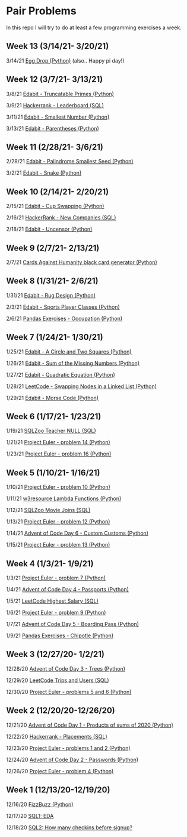 # Pair Problems

In this repo I will try to do at least a few programming exercises a week.

## Week 13 (3/14/21- 3/20/21)

3/14/21 [Egg Drop (Python)](https://github.com/Neda-Sal/pair_problems/blob/main/Python/egg_drop.ipynb) (also.. Happy pi day!)


## Week 12 (3/7/21- 3/13/21)

3/8/21 [Edabit - Truncatable Primes (Python)](https://github.com/Neda-Sal/pair_problems/blob/main/Python/edabit_truncatable_primes.ipynb)

3/9/21 [Hackerrank - Leaderboard (SQL)](https://github.com/Neda-Sal/pair_problems/blob/main/SQL/hackerrank_leaderboard.sql)

3/11/21 [Edabit - Smallest Number (Python)](https://github.com/Neda-Sal/pair_problems/blob/main/Python/edabit_smallest_number.ipynb)

3/13/21 [Edabit - Parentheses (Python)](https://github.com/Neda-Sal/pair_problems/blob/main/Python/edabit_parentheses.ipynb)


## Week 11 (2/28/21- 3/6/21)

2/28/21 [Edabit - Palindrome Smallest Seed (Python)](https://github.com/Neda-Sal/pair_problems/blob/main/Python/edabit_palindrome_smallest_seed.ipynb)

3/2/21 [Edabit - Snake (Python)](https://github.com/Neda-Sal/pair_problems/blob/main/Python/edabit_snake.ipynb)


## Week 10 (2/14/21- 2/20/21)

2/15/21 [Edabit - Cup Swapping (Python)](https://github.com/Neda-Sal/pair_problems/blob/main/Python/edabit_cup_swapping.ipynb)

2/16/21 [HackerRank - New Companies (SQL)](https://github.com/Neda-Sal/pair_problems/blob/main/SQL/hackerrank_new_companies.sql)

2/18/21 [Edabit - Uncensor (Python)](https://github.com/Neda-Sal/pair_problems/blob/main/Python/edabit_censor.ipynb)


## Week 9 (2/7/21- 2/13/21)

2/7/21 [Cards Against Humanity black card generator (Python)](https://github.com/Neda-Sal/pair_problems/blob/main/Python/cards_against_humanity_generator.ipynb)


## Week 8 (1/31/21- 2/6/21)

1/31/21 [Edabit - Rug Design (Python)](https://github.com/Neda-Sal/pair_problems/blob/main/Python/edabit_rug_design.ipynb)

2/3/21 [Edabit - Sports Player Classes (Python)](https://github.com/Neda-Sal/pair_problems/blob/main/Python/edabit_sports_classes.ipynb)

2/6/21 [Pandas Exercises - Occupation (Python)](https://github.com/Neda-Sal/pair_problems/blob/main/pandas_exercises/Occupation.ipynb)


## Week 7 (1/24/21- 1/30/21)

1/25/21 [Edabit - A Circle and Two Squares (Python)](https://github.com/Neda-Sal/pair_problems/blob/main/Python/edabit_a_circle_and_two_squares.ipynb)

1/26/21 [Edabit - Sum of the Missing Numbers (Python)](https://github.com/Neda-Sal/pair_problems/blob/main/Python/edabit_sum_missing_numbers.ipynb)

1/27/21 [Edabit - Quadratic Equation (Python)](https://github.com/Neda-Sal/pair_problems/blob/main/Python/edabit_quadratic_equation.ipynb)

1/28/21 [LeetCode - Swapping Nodes in a Linked List (Python)](https://github.com/Neda-Sal/pair_problems/blob/main/Python/leetcode_swapping_nodes_linked_list.ipynb)

1/29/21 [Edabit - Morse Code (Python)](https://github.com/Neda-Sal/pair_problems/blob/main/Python/edabit_morse_code.ipynb)


## Week 6 (1/17/21- 1/23/21)

1/19/21 [SQLZoo Teacher NULL (SQL)](https://github.com/Neda-Sal/pair_problems/blob/main/SQL/SQLZoo_teacher_NULL.sql)

1/21/21 [Project Euler - problem 14 (Python)](https://github.com/Neda-Sal/pair_problems/blob/main/Python/project_euler_14.ipynb)

1/23/21 [Project Euler - problem 16 (Python)](https://github.com/Neda-Sal/pair_problems/blob/main/Python/project_euler_16.ipynb)


## Week 5 (1/10/21- 1/16/21)

1/10/21 [Project Euler - problem 10 (Python)](https://github.com/Neda-Sal/pair_problems/blob/main/Python/project_euler_10.ipynb)

1/11/21 [w3resource Lambda Functions (Python)](https://github.com/Neda-Sal/pair_problems/blob/main/Python/w3_lambda_funcs.ipynb)

1/12/21 [SQLZoo Movie Joins (SQL)](https://github.com/Neda-Sal/pair_problems/blob/main/SQL/SQLZoo_movie_joins.sql)

1/13/21 [Project Euler - problem 12 (Python)](https://github.com/Neda-Sal/pair_problems/blob/main/Python/project_euler_12.ipynb)

1/14/21 [Advent of Code Day 6 - Custom Customs (Python)](https://github.com/Neda-Sal/pair_problems/blob/main/Python/advent_of_code_day6.ipynb)

1/15/21 [Project Euler - problem 13 (Python)](https://github.com/Neda-Sal/pair_problems/blob/main/Python/project_euler_13.ipynb)


## Week 4 (1/3/21- 1/9/21)

1/3/21 [Project Euler - problem 7 (Python)](https://github.com/Neda-Sal/pair_problems/blob/main/Python/project_euler_7.ipynb)

1/4/21 [Advent of Code Day 4 - Passports (Python)](https://github.com/Neda-Sal/pair_problems/blob/main/Python/advent_of_code_day4.ipynb)

1/5/21 [LeetCode Highest Salary (SQL)](https://github.com/Neda-Sal/pair_problems/blob/main/SQL/leetcode_highest_salary.sql)

1/6/21 [Project Euler - problem 9 (Python)](https://github.com/Neda-Sal/pair_problems/blob/main/Python/project_euler_9.ipynb)

1/7/21 [Advent of Code Day 5 - Boarding Pass (Python)](https://github.com/Neda-Sal/pair_problems/blob/main/Python/advent_of_code_day5.ipynb)

1/9/21 [Pandas Exercises - Chipotle (Python)](https://github.com/Neda-Sal/pair_problems/blob/main/pandas_exercises/chipotle.ipynb)



## Week 3 (12/27/20- 1/2/21)

12/28/20 [Advent of Code Day 3 - Trees (Python)](https://github.com/Neda-Sal/pair_problems/blob/main/Python/advent_of_code_day3.ipynb)

12/29/20 [LeetCode Trips and Users (SQL)](https://github.com/Neda-Sal/pair_problems/blob/main/SQL/leetcode_trips_and_users_sql.sql)

12/30/20 [Project Euler - problems 5 and 6 (Python)](https://github.com/Neda-Sal/pair_problems/blob/main/Python/project_euler_5-6.ipynb)


## Week 2 (12/20/20-12/26/20)

12/21/20 [Advent of Code Day 1 - Products of sums of 2020 (Python)](https://github.com/Neda-Sal/pair_problems/blob/main/Python/advent_of_code_day1.ipynb)

12/22/20 [Hackerrank - Placements (SQL)](https://github.com/Neda-Sal/pair_problems/blob/main/SQL/Placements_hackerrank.sql)

12/23/20 [Project Euler - problems 1 and 2 (Python)](https://github.com/Neda-Sal/pair_problems/blob/main/Python/project_euler_1-2.ipynb)

12/24/20 [Advent of Code Day 2 - Passwords (Python)](https://github.com/Neda-Sal/pair_problems/blob/main/Python/advent_of_code_day2.ipynb)

12/26/20 [Project Euler - problem 4 (Python)](https://github.com/Neda-Sal/pair_problems/blob/main/Python/project_euler_4.ipynb)

## Week 1 (12/13/20-12/19/20)

12/16/20 [FizzBuzz (Python)](https://github.com/Neda-Sal/pair_problems/blob/main/Python/FizzBuzz.ipynb)

12/17/20 [SQL1: EDA](https://github.com/Neda-Sal/pair_problems/blob/main/SQL/Mode_SQL1.sql)

12/18/20 [SQL2: How many checkins before signup?](https://github.com/Neda-Sal/pair_problems/blob/main/SQL/Mode_SQL2.sql)
